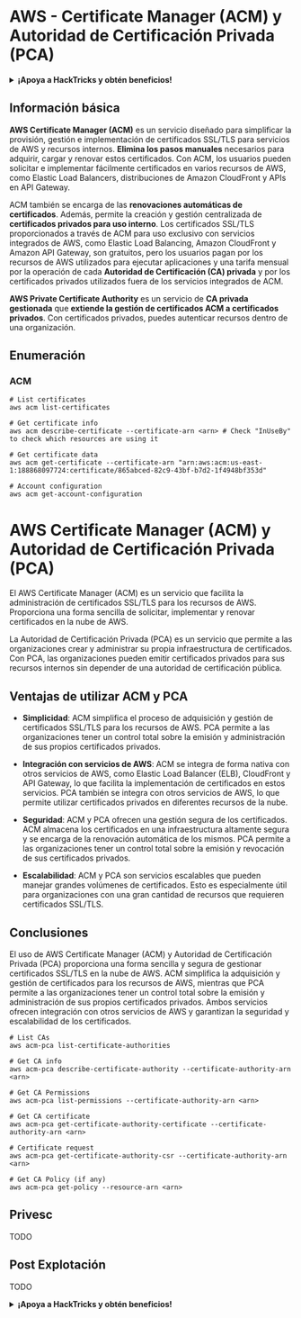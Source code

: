 # AWS - Certificate Manager (ACM) y Autoridad de Certificación Privada (PCA)

<details>

<summary><strong>¡Apoya a HackTricks y obtén beneficios!</strong></summary>

* Si quieres ver tu **empresa anunciada en HackTricks** o si quieres acceder a la **última versión de PEASS o descargar HackTricks en PDF**, ¡consulta los [**PLANES DE SUSCRIPCIÓN**](https://github.com/sponsors/carlospolop)!
* Obtén el [**merchandising oficial de PEASS y HackTricks**](https://peass.creator-spring.com)
* Descubre [**The PEASS Family**](https://opensea.io/collection/the-peass-family), nuestra colección exclusiva de [**NFTs**](https://opensea.io/collection/the-peass-family)
* **Únete al** 💬 [**grupo de Discord**](https://discord.gg/hRep4RUj7f) o al [**grupo de Telegram**](https://t.me/peass) o **sígueme** en **Twitter** 🐦 [**@carlospolopm**](https://twitter.com/carlospolopm)**.**
* **Comparte tus trucos de hacking enviando PRs a los repositorios de** [**HackTricks**](https://github.com/carlospolop/hacktricks) y [**HackTricks Cloud**](https://github.com/carlospolop/hacktricks-cloud) en GitHub.

</details>

## Información básica

**AWS Certificate Manager (ACM)** es un servicio diseñado para simplificar la provisión, gestión e implementación de certificados SSL/TLS para servicios de AWS y recursos internos. **Elimina los pasos manuales** necesarios para adquirir, cargar y renovar estos certificados. Con ACM, los usuarios pueden solicitar e implementar fácilmente certificados en varios recursos de AWS, como Elastic Load Balancers, distribuciones de Amazon CloudFront y APIs en API Gateway.

ACM también se encarga de las **renovaciones automáticas de certificados**. Además, permite la creación y gestión centralizada de **certificados privados para uso interno**. Los certificados SSL/TLS proporcionados a través de ACM para uso exclusivo con servicios integrados de AWS, como Elastic Load Balancing, Amazon CloudFront y Amazon API Gateway, son gratuitos, pero los usuarios pagan por los recursos de AWS utilizados para ejecutar aplicaciones y una tarifa mensual por la operación de cada **Autoridad de Certificación (CA) privada** y por los certificados privados utilizados fuera de los servicios integrados de ACM.

**AWS Private Certificate Authority** es un servicio de **CA privada gestionada** que **extiende la gestión de certificados ACM a certificados privados**. Con certificados privados, puedes autenticar recursos dentro de una organización.

## Enumeración

### ACM
```
# List certificates
aws acm list-certificates

# Get certificate info
aws acm describe-certificate --certificate-arn <arn> # Check "InUseBy" to check which resources are using it

# Get certificate data
aws acm get-certificate --certificate-arn "arn:aws:acm:us-east-1:188868097724:certificate/865abced-82c9-43bf-b7d2-1f4948bf353d"

# Account configuration
aws acm get-account-configuration
```
# AWS Certificate Manager (ACM) y Autoridad de Certificación Privada (PCA)

El AWS Certificate Manager (ACM) es un servicio que facilita la administración de certificados SSL/TLS para los recursos de AWS. Proporciona una forma sencilla de solicitar, implementar y renovar certificados en la nube de AWS.

La Autoridad de Certificación Privada (PCA) es un servicio que permite a las organizaciones crear y administrar su propia infraestructura de certificados. Con PCA, las organizaciones pueden emitir certificados privados para sus recursos internos sin depender de una autoridad de certificación pública.

## Ventajas de utilizar ACM y PCA

- **Simplicidad**: ACM simplifica el proceso de adquisición y gestión de certificados SSL/TLS para los recursos de AWS. PCA permite a las organizaciones tener un control total sobre la emisión y administración de sus propios certificados privados.

- **Integración con servicios de AWS**: ACM se integra de forma nativa con otros servicios de AWS, como Elastic Load Balancer (ELB), CloudFront y API Gateway, lo que facilita la implementación de certificados en estos servicios. PCA también se integra con otros servicios de AWS, lo que permite utilizar certificados privados en diferentes recursos de la nube.

- **Seguridad**: ACM y PCA ofrecen una gestión segura de los certificados. ACM almacena los certificados en una infraestructura altamente segura y se encarga de la renovación automática de los mismos. PCA permite a las organizaciones tener un control total sobre la emisión y revocación de sus certificados privados.

- **Escalabilidad**: ACM y PCA son servicios escalables que pueden manejar grandes volúmenes de certificados. Esto es especialmente útil para organizaciones con una gran cantidad de recursos que requieren certificados SSL/TLS.

## Conclusiones

El uso de AWS Certificate Manager (ACM) y Autoridad de Certificación Privada (PCA) proporciona una forma sencilla y segura de gestionar certificados SSL/TLS en la nube de AWS. ACM simplifica la adquisición y gestión de certificados para los recursos de AWS, mientras que PCA permite a las organizaciones tener un control total sobre la emisión y administración de sus propios certificados privados. Ambos servicios ofrecen integración con otros servicios de AWS y garantizan la seguridad y escalabilidad de los certificados.
```
# List CAs
aws acm-pca list-certificate-authorities

# Get CA info
aws acm-pca describe-certificate-authority --certificate-authority-arn <arn>

# Get CA Permissions
aws acm-pca list-permissions --certificate-authority-arn <arn>

# Get CA certificate
aws acm-pca get-certificate-authority-certificate --certificate-authority-arn <arn>

# Certificate request
aws acm-pca get-certificate-authority-csr --certificate-authority-arn <arn>

# Get CA Policy (if any)
aws acm-pca get-policy --resource-arn <arn>
```
## Privesc

TODO

## Post Explotación

TODO

<details>

<summary><strong>¡Apoya a HackTricks y obtén beneficios!</strong></summary>

* Si quieres ver tu **empresa anunciada en HackTricks** o si quieres acceder a la **última versión de PEASS o descargar HackTricks en PDF**, consulta los [**PLANES DE SUSCRIPCIÓN**](https://github.com/sponsors/carlospolop).
* Obtén el [**merchandising oficial de PEASS y HackTricks**](https://peass.creator-spring.com).
* Descubre [**The PEASS Family**](https://opensea.io/collection/the-peass-family), nuestra colección exclusiva de [**NFTs**](https://opensea.io/collection/the-peass-family).
* **Únete al** 💬 [**grupo de Discord**](https://discord.gg/hRep4RUj7f) o al [**grupo de Telegram**](https://t.me/peass) o **sígueme** en **Twitter** 🐦 [**@carlospolopm**](https://twitter.com/carlospolopm).
* **Comparte tus trucos de hacking enviando PRs a los repositorios de** [**HackTricks**](https://github.com/carlospolop/hacktricks) y [**HackTricks Cloud**](https://github.com/carlospolop/hacktricks-cloud) en GitHub.

</details>
